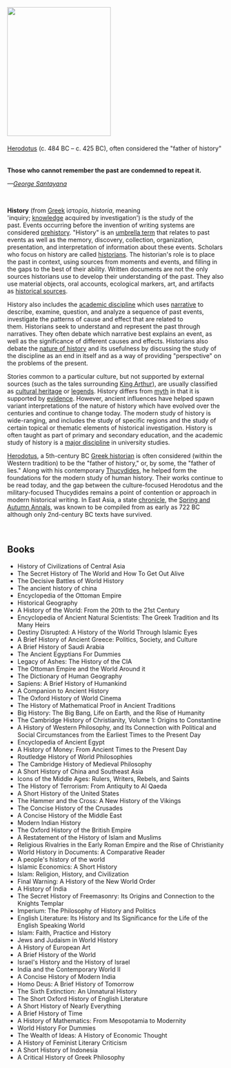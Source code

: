 <div class="thumb tright">
<div class="thumbinner"><a class="image" href="Herodotus_Massimo.jpg"><img class="thumbimage" src="Herodotus_Massimo.jpg" srcset="Herodotus_Massimo.jpg" alt="" width="240" height="299" data-file-width="2130" data-file-height="2650" /></a>
<div class="thumbcaption">
<div class="magnify">&nbsp;</div>
<a title="Herodotus" href="https://en.wikipedia.org/wiki/Herodotus">Herodotus</a>&nbsp;(c. 484 BC &ndash; c. 425 BC), often considered the "father of history"</div>
<div class="thumbcaption">&nbsp;</div>
<div class="thumbcaption">&nbsp;</div>
</div>
</div>
<div class="quotebox pullquote floatright">
<div class="quotebox-quote left-aligned"><strong>Those who cannot remember the past are condemned to repeat it.</strong></div>
<p><cite class="left-aligned">&mdash;<a title="George Santayana" href="https://en.wikipedia.org/wiki/George_Santayana">George Santayana</a></cite></p>
</div>
</br>

<p><strong>History</strong>&nbsp;(from&nbsp;<a title="Ancient Greek" href="https://en.wikipedia.org/wiki/Ancient_Greek">Greek</a>&nbsp;<span lang="el" title="Greek language text">ἱ&sigma;&tau;&omicron;&rho;ί&alpha;</span>,&nbsp;<em>historia</em>, meaning 'inquiry;&nbsp;<a title="Knowledge" href="https://en.wikipedia.org/wiki/Knowledge">knowledge</a>&nbsp;acquired by investigation')&nbsp;is the study of the past.&nbsp;Events occurring before the invention of writing systems are considered&nbsp;<a title="Prehistory" href="https://en.wikipedia.org/wiki/Prehistory">prehistory</a>. "History" is an&nbsp;<a class="mw-redirect" title="Umbrella term" href="https://en.wikipedia.org/wiki/Umbrella_term">umbrella term</a>&nbsp;that relates to past events as well as the memory, discovery, collection, organization, presentation, and interpretation of information about these events. Scholars who focus on history are called&nbsp;<a title="Historian" href="https://en.wikipedia.org/wiki/Historian">historians</a>. The historian's role is to place the past in context, using sources from moments and events, and filling in the gaps to the best of their ability.&nbsp;Written documents are not the only sources historians use to develop their understanding of the past. They also use material objects, oral accounts, ecological markers, art, and artifacts as&nbsp;<a title="Historical source" href="https://en.wikipedia.org/wiki/Historical_source">historical sources</a>.</p>
<p>History also includes the&nbsp;<a class="mw-redirect" title="Discipline (academia)" href="https://en.wikipedia.org/wiki/Discipline_(academia)">academic discipline</a>&nbsp;which uses&nbsp;<a title="Narrative" href="https://en.wikipedia.org/wiki/Narrative">narrative</a>&nbsp;to describe, examine, question, and analyze a sequence of past events, investigate the patterns of cause and effect that are related to them.&nbsp;Historians seek to understand and represent the past through narratives. They often debate which narrative best explains an event, as well as the significance of different causes and effects. Historians also debate the&nbsp;<a title="Historiography" href="https://en.wikipedia.org/wiki/Historiography">nature of history</a>&nbsp;and its usefulness by discussing the study of the discipline as an end in itself and as a way of providing "perspective" on the problems of the present.</p>
<p>Stories common to a particular culture, but not supported by external sources (such as the tales surrounding&nbsp;<a title="King Arthur" href="https://en.wikipedia.org/wiki/King_Arthur">King Arthur</a>), are usually classified as&nbsp;<a title="Cultural heritage" href="https://en.wikipedia.org/wiki/Cultural_heritage">cultural heritage</a>&nbsp;or&nbsp;<a title="Legend" href="https://en.wikipedia.org/wiki/Legend">legends</a>.&nbsp;History differs from&nbsp;<a title="Myth" href="https://en.wikipedia.org/wiki/Myth">myth</a>&nbsp;in that it is supported by&nbsp;<a title="Evidence" href="https://en.wikipedia.org/wiki/Evidence">evidence</a>. However, ancient influences have helped spawn variant interpretations of the nature of history which have evolved over the centuries and continue to change today. The modern study of history is wide-ranging, and includes the study of specific regions and the study of certain topical or thematic elements of historical investigation. History is often taught as part of primary and secondary education, and the academic study of history is a&nbsp;<a title="Outline of academic disciplines" href="https://en.wikipedia.org/wiki/Outline_of_academic_disciplines#History">major discipline</a>&nbsp;in university studies.</p>
<p><a title="Herodotus" href="https://en.wikipedia.org/wiki/Herodotus">Herodotus</a>, a 5th-century BC&nbsp;<a class="mw-redirect" title="Greek historiography" href="https://en.wikipedia.org/wiki/Greek_historiography">Greek historian</a>&nbsp;is often considered (within the Western tradition) to be the "father of history," or, by some, the "father of lies." Along with his contemporary&nbsp;<a title="Thucydides" href="https://en.wikipedia.org/wiki/Thucydides">Thucydides</a>, he helped form the foundations for the modern study of human history. Their works continue to be read today, and the gap between the culture-focused Herodotus and the military-focused Thucydides remains a point of contention or approach in modern historical writing. In East Asia, a state&nbsp;<a title="Chronicle" href="https://en.wikipedia.org/wiki/Chronicle">chronicle</a>, the&nbsp;<a title="Spring and Autumn Annals" href="https://en.wikipedia.org/wiki/Spring_and_Autumn_Annals">Spring and Autumn Annals</a>, was known to be compiled from as early as 722 BC although only 2nd-century BC texts have survived.</p>

</br>

<h2> Books </h2>

<ul>

                             

 <li><a target="_blank" href="https://github.com/manjunath5496/The-Best-History-Books/blob/master/ish(1).pdf" style="text-decoration:none;">History of Civilizations of Central Asia </a></li>

 <li><a target="_blank" href="https://github.com/manjunath5496/The-Best-History-Books/blob/master/ish(2).pdf" style="text-decoration:none;">The Secret History of The World and How To Get Out Alive</a></li>

<li><a target="_blank" href="https://github.com/manjunath5496/The-Best-History-Books/blob/master/ish(3).pdf" style="text-decoration:none;">The Decisive Battles of World History </a></li>
 <li><a target="_blank" href="https://github.com/manjunath5496/The-Best-History-Books/blob/master/ish(4).pdf" style="text-decoration:none;">The ancient history of china</a></li>                              
<li><a target="_blank" href="https://github.com/manjunath5496/The-Best-History-Books/blob/master/ish(5).PDF" style="text-decoration:none;">Encyclopedia of the Ottoman Empire</a></li>
<li><a target="_blank" href="https://github.com/manjunath5496/The-Best-History-Books/blob/master/ish(6).pdf" style="text-decoration:none;">Historical Geography</a></li>
 <li><a target="_blank" href="https://github.com/manjunath5496/The-Best-History-Books/blob/master/ish(7).pdf" style="text-decoration:none;">A History of the World: From the 20th to the 21st Century</a></li>

 <li><a target="_blank" href="https://github.com/manjunath5496/The-Best-History-Books/blob/master/ish(8).pdf" style="text-decoration:none;"> Encyclopedia of Ancient Natural Scientists: The Greek Tradition and Its Many Heirs </a></li>
   <li><a target="_blank" href="https://github.com/manjunath5496/The-Best-History-Books/blob/master/ish(9).pdf" style="text-decoration:none;">Destiny Disrupted: A History of the World Through Islamic Eyes</a></li>                             
 <li><a target="_blank" href="https://github.com/manjunath5496/The-Best-History-Books/blob/master/ish(10).pdf" style="text-decoration:none;">A Brief History of Ancient Greece: Politics, Society, and Culture </a></li>                              
<li><a target="_blank" href="https://github.com/manjunath5496/The-Best-History-Books/blob/master/ish(11).pdf" style="text-decoration:none;">A Brief History of Saudi Arabia</a></li>
<li><a target="_blank" href="https://github.com/manjunath5496/The-Best-History-Books/blob/master/ish(12).pdf" style="text-decoration:none;">The Ancient Egyptians For Dummies</a></li>
<li><a target="_blank" href="https://github.com/manjunath5496/The-Best-History-Books/blob/master/ish(13).pdf" style="text-decoration:none;">Legacy of Ashes: The History of the CIA</a></li>
                              
<li><a target="_blank" href="https://github.com/manjunath5496/The-Best-History-Books/blob/master/ish(14).pdf" style="text-decoration:none;">The Ottoman Empire and the World Around it</a></li>
<li><a target="_blank" href="https://github.com/manjunath5496/The-Best-History-Books/blob/master/ish(15).pdf" style="text-decoration:none;">The Dictionary of Human Geography</a></li>



<li><a target="_blank" href="https://github.com/manjunath5496/The-Best-History-Books/blob/master/ish(16).pdf" style="text-decoration:none;">Sapiens: A Brief History of Humankind</a></li>

  <li><a target="_blank" href="https://github.com/manjunath5496/The-Best-History-Books/blob/master/ish(17).pdf" style="text-decoration:none;">A Companion to Ancient History</a></li>   
  
<li><a target="_blank" href="https://github.com/manjunath5496/The-Best-History-Books/blob/master/ish(18).pdf" style="text-decoration:none;">The Oxford History of World Cinema</a></li> 
<li><a target="_blank" href="https://github.com/manjunath5496/The-Best-History-Books/blob/master/ish(19).pdf" style="text-decoration:none;">The History of Mathematical Proof in Ancient Traditions</a></li> 

<li><a target="_blank" href="https://github.com/manjunath5496/The-Best-History-Books/blob/master/ish(20).pdf" style="text-decoration:none;">Big History: The Big Bang, Life on Earth, and the Rise of Humanity </a></li>

<li><a target="_blank" href="https://github.com/manjunath5496/The-Best-History-Books/blob/master/ish(21).pdf" style="text-decoration:none;">The Cambridge History of Christianity, Volume 1: Origins to Constantine</a></li>
<li><a target="_blank" href="https://github.com/manjunath5496/The-Best-History-Books/blob/master/ish(22).pdf" style="text-decoration:none;">A History of Western Philosophy, and Its Connection with Political and Social Circumstances from the Earliest Times to the Present Day</a></li> 
 <li><a target="_blank" href="https://github.com/manjunath5496/The-Best-History-Books/blob/master/ish(23).pdf" style="text-decoration:none;">Encyclopedia of Ancient Egypt </a></li> 
 

   <li><a target="_blank" href="https://github.com/manjunath5496/The-Best-History-Books/blob/master/ish(24).pdf" style="text-decoration:none;">A History of Money: From Ancient Times to the Present Day</a></li>
 
   <li><a target="_blank" href="https://github.com/manjunath5496/The-Best-History-Books/blob/master/ish(25).pdf" style="text-decoration:none;">Routledge History of World Philosophies</a></li>                              
 <li><a target="_blank" href="https://github.com/manjunath5496/The-Best-History-Books/blob/master/ish(26).pdf" style="text-decoration:none;">The Cambridge History of Medieval Philosophy</a></li>
  <li><a target="_blank" href="https://github.com/manjunath5496/The-Best-History-Books/blob/master/ish(27).pdf" style="text-decoration:none;">A Short History of China and Southeast Asia</a></li>
   
 
   <li><a target="_blank" href="https://github.com/manjunath5496/The-Best-History-Books/blob/master/ish(28).pdf" style="text-decoration:none;">Icons of the Middle Ages: Rulers, Writers, Rebels, and Saints </a></li>
 
   <li><a target="_blank" href="https://github.com/manjunath5496/The-Best-History-Books/blob/master/ish(29).pdf" style="text-decoration:none;">The History of Terrorism: From Antiquity to Al Qaeda </a></li>                              

  <li><a target="_blank" href="https://github.com/manjunath5496/The-Best-History-Books/blob/master/ish(30).pdf" style="text-decoration:none;">A Short History of the United States</a></li>
 
   <li><a target="_blank" href="https://github.com/manjunath5496/The-Best-History-Books/blob/master/ish(31).pdf" style="text-decoration:none;">The Hammer and the Cross: A New History of the Vikings</a></li> 
    <li><a target="_blank" href="https://github.com/manjunath5496/The-Best-History-Books/blob/master/ish(32).pdf" style="text-decoration:none;">The Concise History of the Crusades</a></li> 

   <li><a target="_blank" href="https://github.com/manjunath5496/The-Best-History-Books/blob/master/ish(33).pdf" style="text-decoration:none;">A Concise History of the Middle East</a></li>                              

  <li><a target="_blank" href="https://github.com/manjunath5496/The-Best-History-Books/blob/master/ish(34).pdf" style="text-decoration:none;">Modern Indian History</a></li> 
 
  <li><a target="_blank" href="https://github.com/manjunath5496/The-Best-History-Books/blob/master/ish(35).pdf" style="text-decoration:none;">The Oxford History of the British Empire</a></li> 
  <li><a target="_blank" href="https://github.com/manjunath5496/The-Best-History-Books/blob/master/ish(36).pdf" style="text-decoration:none;">A Restatement of the History of Islam and Muslims</a></li> 
 
<li><a target="_blank" href="https://github.com/manjunath5496/The-Best-History-Books/blob/master/ish(37).pdf" style="text-decoration:none;">Religious Rivalries in the Early Roman Empire and the Rise of Christianity</a></li>
 <li><a target="_blank" href="https://github.com/manjunath5496/The-Best-History-Books/blob/master/ish(38).pdf" style="text-decoration:none;">World History in Documents: A Comparative Reader</a></li>
<li><a target="_blank" href="https://github.com/manjunath5496/The-Best-History-Books/blob/master/ish(39).pdf" style="text-decoration:none;">A people's history of the world</a></li>
 <li><a target="_blank" href="https://github.com/manjunath5496/The-Best-History-Books/blob/master/ish(40).pdf" style="text-decoration:none;">Islamic Economics: A Short History</a></li>                              
<li><a target="_blank" href="https://github.com/manjunath5496/The-Best-History-Books/blob/master/ish(41).pdf" style="text-decoration:none;">Islam: Religion, History, and Civilization </a></li>
<li><a target="_blank" href="https://github.com/manjunath5496/The-Best-History-Books/blob/master/ish(42).pdf" style="text-decoration:none;">Final Warning: A History of the New World Order </a></li>
 
  <li><a target="_blank" href="https://github.com/manjunath5496/The-Best-History-Books/blob/master/ish(43).pdf" style="text-decoration:none;">A History of India</a></li>
 <li><a target="_blank" href="https://github.com/manjunath5496/The-Best-History-Books/blob/master/ish(44).pdf" style="text-decoration:none;">The Secret History of Freemasonry: Its Origins and Connection to the Knights Templar </a></li>
   <li><a target="_blank" href="https://github.com/manjunath5496/The-Best-History-Books/blob/master/ish(45).pdf" style="text-decoration:none;">Imperium: The Philosophy of History and Politics</a></li>
                            
<li><a target="_blank" href="https://github.com/manjunath5496/The-Best-History-Books/blob/master/ish(46).pdf" style="text-decoration:none;">English Literature: Its History and Its Significance for the Life of the English Speaking World</a></li>

<li><a target="_blank" href="https://github.com/manjunath5496/The-Best-History-Books/blob/master/ish(47).pdf" style="text-decoration:none;">Islam: Faith, Practice and History </a></li>

<li><a target="_blank" href="https://github.com/manjunath5496/The-Best-History-Books/blob/master/ish(48).pdf" style="text-decoration:none;">Jews and Judaism in World History </a></li>
                              
<li><a target="_blank" href="https://github.com/manjunath5496/The-Best-History-Books/blob/master/ish(49).pdf" style="text-decoration:none;">A History of European Art</a></li>
<li><a target="_blank" href="https://github.com/manjunath5496/The-Best-History-Books/blob/master/ish(50).pdf" style="text-decoration:none;">A Brief History of the World </a></li>

   <li><a target="_blank" href="https://github.com/manjunath5496/The-Best-History-Books/blob/master/ish(51).pdf" style="text-decoration:none;">Israel's History and the History of Israel </a></li>
                            
<li><a target="_blank" href="https://github.com/manjunath5496/The-Best-History-Books/blob/master/ish(52).pdf" style="text-decoration:none;">India and the Contemporary World II</a></li>

<li><a target="_blank" href="https://github.com/manjunath5496/The-Best-History-Books/blob/master/ish(53).pdf" style="text-decoration:none;">A Concise History of Modern India </a></li>

<li><a target="_blank" href="https://github.com/manjunath5496/The-Best-History-Books/blob/master/ish(54).pdf" style="text-decoration:none;">Homo Deus: A Brief History of Tomorrow </a></li>
                              
<li><a target="_blank" href="https://github.com/manjunath5496/The-Best-History-Books/blob/master/ish(55).pdf" style="text-decoration:none;">The Sixth Extinction: An Unnatural History</a></li>
<li><a target="_blank" href="https://github.com/manjunath5496/The-Best-History-Books/blob/master/ish(56).pdf" style="text-decoration:none;">The Short Oxford History of English Literature </a></li>
<li><a target="_blank" href="https://github.com/manjunath5496/The-Best-History-Books/blob/master/ish(57).pdf" style="text-decoration:none;">A Short History of Nearly Everything </a></li>


<li><a target="_blank" href="https://github.com/manjunath5496/The-Best-History-Books/blob/master/ish(58).pdf" style="text-decoration:none;">A Brief History of Time</a></li>

<li><a target="_blank" href="https://github.com/manjunath5496/The-Best-History-Books/blob/master/ish(59).pdf" style="text-decoration:none;">A History of Mathematics: From Mesopotamia to Modernity</a></li>
                              
<li><a target="_blank" href="https://github.com/manjunath5496/The-Best-History-Books/blob/master/ish(60).pdf" style="text-decoration:none;">World History For Dummies</a></li>
<li><a target="_blank" href="https://github.com/manjunath5496/The-Best-History-Books/blob/master/ish(61).pdf" style="text-decoration:none;">The Wealth of Ideas: A History of Economic Thought </a></li>
<li><a target="_blank" href="https://github.com/manjunath5496/The-Best-History-Books/blob/master/ish(62).pdf" style="text-decoration:none;">A History of Feminist Literary Criticism </a></li>

<li><a target="_blank" href="https://github.com/manjunath5496/The-Best-History-Books/blob/master/ish(63).pdf" style="text-decoration:none;">A Short History of Indonesia </a></li>
<li><a target="_blank" href="https://github.com/manjunath5496/The-Best-History-Books/blob/master/ish(64).pdf" style="text-decoration:none;">A Critical History of Greek Philosophy </a></li>








</ul>
